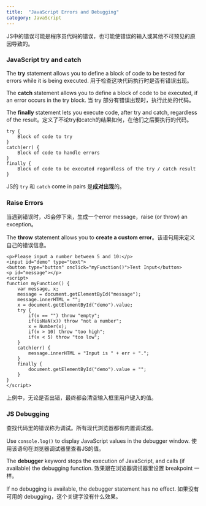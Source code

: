 ```yaml
---
title:  "JavaScript Errors and Debugging"
category: JavaScript
---
```

JS中的错误可能是程序员代码的错误，也可能使错误的输入或其他不可预见的原因导致的。

### JavaScript try and catch

The **try** statement allows you to define a block of code to be tested for errors while it is being executed. 用于检查这块代码执行时是否有错误出现。

The **catch** statement allows you to define a block of code to be executed, if an error occurs in the try block. 当 try 部分有错误出现时，执行此处的代码。

The **finally** statement lets you execute code, after try and catch, regardless of the result。定义了不论try和catch的结果如何，在他们之后要执行的代码。

<!--more-->

    try {
        Block of code to try
    }
    catch(err) {
        Block of code to handle errors
    }
    finally {
        Block of code to be executed regardless of the try / catch result
    }

JS的 `try` 和 `catch` come in pairs 是**成对出现**的。

### Raise Errors

当遇到错误时，JS会停下来，生成一个error message，raise (or throw) an exception。

The **throw** statement allows you to **create a custom error**。该语句用来定义自己的错误信息。

    <p>Please input a number between 5 and 10:</p>
    <input id="demo" type="text">
    <button type="button" onclick="myFunction()">Test Input</button>
    <p id="message"></p>
    <script>
    function myFunction() {
        var message, x;
        message = document.getElementById("message");
        message.innerHTML = "";
        x = document.getElementById("demo").value;
        try { 
            if(x == "") throw "empty";
            if(isNaN(x)) throw "not a number";
            x = Number(x);
            if(x > 10) throw "too high";
            if(x < 5) throw "too low";
        }
        catch(err) {
            message.innerHTML = "Input is " + err + ".";
        }
        finally {
            document.getElementById("demo").value = "";
        }
    }
    </script>

上例中，无论是否出错，最终都会清空输入框里用户键入的值。

### JS Debugging

查找代码里的错误称为调试。所有现代浏览器都有内置调试器。

Use `console.log()` to display JavaScript values in the debugger window. 使用该语句在浏览器调试器里查看JS的值。

The **debugger** keyword stops the execution of JavaScript, and calls (if available) the debugging function. 效果跟在浏览器调试器里设置 breakpoint 一样。

If no debugging is available, the debugger statement has no effect. 如果没有可用的 debugging，这个关键字没有什么效果。
